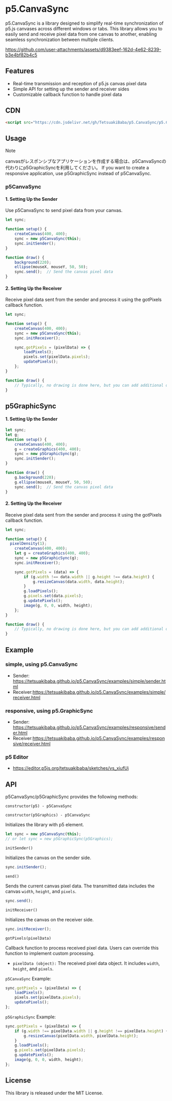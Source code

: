 # p5.CanvaSync
p5.CanvaSync is a library designed to simplify real-time synchronization of p5.js canvases across different windows or tabs. This library allows you to easily send and receive pixel data from one canvas to another, enabling seamless synchronization between multiple clients.

https://github.com/user-attachments/assets/d9383eef-162d-4e62-8239-b3e4bf82b4c5


## Features
* Real-time transmission and reception of p5.js canvas pixel data
* Simple API for setting up the sender and receiver sides
* Customizable callback function to handle pixel data

## CDN
```html
<script src="https://cdn.jsdelivr.net/gh/TetsuakiBaba/p5.CanvaSync/p5.CanvaSync.js"></script>
```

## Usage
> [!NOTE]
> <ja>canvasがレスポンシブなアプリケーションを作成する場合は、p5CanvaSyncの代わりにp5GraphicSyncを利用してください。</ja>
> <en>If you want to create a responsive application, use p5GraphicSync instead of p5CanvaSync.</en>

### p5CanvaSync
#### 1. Setting Up the Sender
Use p5CanvaSync to send pixel data from your canvas.
```javascript
let sync;

function setup() {
    createCanvas(400, 400);
    sync = new p5CanvaSync(this);
    sync.initSender();
}

function draw() {
    background(220);
    ellipse(mouseX, mouseY, 50, 50);
    sync.send();  // Send the canvas pixel data
}
```

#### 2. Setting Up the Receiver
Receive pixel data sent from the sender and process it using the gotPixels callback function.

```javascript
let sync;

function setup() {
    createCanvas(400, 400);
    sync = new p5CanvaSync(this);
    sync.initReceiver();

    sync.gotPixels = (pixelData) => {
        loadPixels();
        pixels.set(pixelData.pixels);
        updatePixels();
    };
}

function draw() {
    // Typically, no drawing is done here, but you can add additional operations if needed
}
```
## p5GraphicSync

#### 1. Setting Up the Sender
```javascript
let sync;
let g;
function setup() {
    createCanvas(400, 400);
    g = createGraphics(400, 400);
    sync = new p5GraphicSync(g);
    sync.initSender();
}

function draw() {
    g.background(220);
    g.ellipse(mouseX, mouseY, 50, 50);
    sync.send();  // Send the canvas pixel data
}
```

#### 2. Setting Up the Receiver
Receive pixel data sent from the sender and process it using the gotPixels callback function.

```javascript
let sync;

function setup() {
  pixelDensity(1);
    createCanvas(400, 400);
    let g = createGraphics(400, 400);
    sync = new p5GraphicSync(g);
    sync.initReceiver();

    sync.gotPixels = (data) => {
        if (g.width !== data.width || g.height !== data.height) {
            g.resizeCanvas(data.width, data.height);
        }
        g.loadPixels();
        g.pixels.set(data.pixels);
        g.updatePixels();
        image(g, 0, 0, width, height);
    };
}

function draw() {
    // Typically, no drawing is done here, but you can add additional operations if needed
}
```


## Example
### simple, using p5.CanvaSync
 * Sender: https://tetsuakibaba.github.io/p5.CanvaSync/examples/simple/sender.html
 * Receiver:https://tetsuakibaba.github.io/p5.CanvaSync/examples/simple/receiver.html
 ### responsive, using p5.GraphicSync
  * Sender: https://tetsuakibaba.github.io/p5.CanvaSync/examples/responsive/sender.html
 * Receiver:https://tetsuakibaba.github.io/p5.CanvaSync/examples/responsive/receiver.html

 ### p5 Editor
  * https://editor.p5js.org/tetsuakibaba/sketches/vs_xiufUj
  
## API
p5CanvaSync/p5GraphicSync provides the following methods:

`constructor(p5) - p5CanvaSync`

`constructor(p5Graphics) - p5CanvaSync`

Initializes the library with p5 element.
```javascript
let sync = new p5CanvaSync(this);
// or let sync = new p5GraphicSync(p5Graphics);
```

`initSender()`

Initializes the canvas on the sender side.
```javascript
sync.initSender();
```

`send()`

Sends the current canvas pixel data. The transmitted data includes the canvas `width`, `height`, and `pixels`.
```javascript
sync.send();
```

`initReceiver()`

Initializes the canvas on the receiver side.
```javascript
sync.initReceiver();
```

`gotPixels(pixelData)`

Callback function to process received pixel data. Users can override this function to implement custom processing.
  * `pixelData (object):` The received pixel data object. It includes `width`, `height`, and `pixels`.

`p5CanvaSync` Example:
```javascript
sync.gotPixels = (pixelData) => {
    loadPixels();
    pixels.set(pixelData.pixels);
    updatePixels();
};
```

`p5GraphicSync` Example:
```javascript
sync.gotPixels = (pixelData) => {
    if (g.width !== pixelData.width || g.height !== pixelData.height) {
        g.resizeCanvas(pixelData.width, pixelData.height);
    }
    g.loadPixels();
    g.pixels.set(pixelData.pixels);
    g.updatePixels();
    image(g, 0, 0, width, height);
};
```

## License
This library is released under the MIT License.
